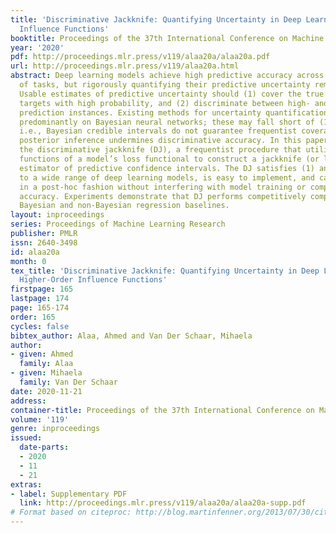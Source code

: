 ```yaml
---
title: 'Discriminative Jackknife: Quantifying Uncertainty in Deep Learning via Higher-Order
  Influence Functions'
booktitle: Proceedings of the 37th International Conference on Machine Learning
year: '2020'
pdf: http://proceedings.mlr.press/v119/alaa20a/alaa20a.pdf
url: http://proceedings.mlr.press/v119/alaa20a.html
abstract: Deep learning models achieve high predictive accuracy across a broad spectrum
  of tasks, but rigorously quantifying their predictive uncertainty remains challenging.
  Usable estimates of predictive uncertainty should (1) cover the true prediction
  targets with high probability, and (2) discriminate between high- and low confidence
  prediction instances. Existing methods for uncertainty quantification are based
  predominantly on Bayesian neural networks; these may fall short of (1) and (2) {—}
  i.e., Bayesian credible intervals do not guarantee frequentist coverage, and approximate
  posterior inference undermines discriminative accuracy. In this paper, we develop
  the discriminative jackknife (DJ), a frequentist procedure that utilizes influence
  functions of a model’s loss functional to construct a jackknife (or leave one-out)
  estimator of predictive confidence intervals. The DJ satisfies (1) and (2), is applicable
  to a wide range of deep learning models, is easy to implement, and can be applied
  in a post-hoc fashion without interfering with model training or compromising its
  accuracy. Experiments demonstrate that DJ performs competitively compared to existing
  Bayesian and non-Bayesian regression baselines.
layout: inproceedings
series: Proceedings of Machine Learning Research
publisher: PMLR
issn: 2640-3498
id: alaa20a
month: 0
tex_title: 'Discriminative Jackknife: Quantifying Uncertainty in Deep Learning via
  Higher-Order Influence Functions'
firstpage: 165
lastpage: 174
page: 165-174
order: 165
cycles: false
bibtex_author: Alaa, Ahmed and Van Der Schaar, Mihaela
author:
- given: Ahmed
  family: Alaa
- given: Mihaela
  family: Van Der Schaar
date: 2020-11-21
address: 
container-title: Proceedings of the 37th International Conference on Machine Learning
volume: '119'
genre: inproceedings
issued:
  date-parts:
  - 2020
  - 11
  - 21
extras:
- label: Supplementary PDF
  link: http://proceedings.mlr.press/v119/alaa20a/alaa20a-supp.pdf
# Format based on citeproc: http://blog.martinfenner.org/2013/07/30/citeproc-yaml-for-bibliographies/
---
```

